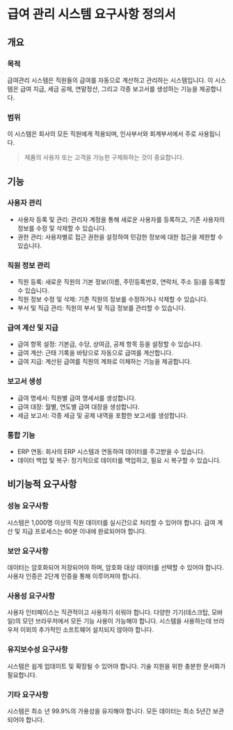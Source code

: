 # 급여 관리 시스템 요구사항 정의서

## 개요

### 목적

급여관리 시스템은 직원들의 급여를 자동으로 계산하고 관리하는 시스템입니다. 이 시스템은 급여 지급, 세금 공제, 연말정산, 그리고 각종 보고서를 생성하는 기능을 제공합니다.

### 범위

이 시스템은 회사의 모든 직원에게 적용되며, 인사부서와 회계부서에서 주로 사용됩니다.
> 제품의 사용자 또는 고객을 가능한 구체화하는 것이 중요합니다.

## 기능

### 사용자 관리

* 사용자 등록 및 관리: 관리자 계정을 통해 새로운 사용자를 등록하고, 기존 사용자의 정보를 수정 및 삭제할 수 있습니다.
* 권한 관리: 사용자별로 접근 권한을 설정하여 민감한 정보에 대한 접근을 제한할 수 있습니다.

### 직원 정보 관리

* 직원 등록: 새로운 직원의 기본 정보(이름, 주민등록번호, 연락처, 주소 등)를 등록할 수 있습니다.
* 직원 정보 수정 및 삭제: 기존 직원의 정보를 수정하거나 삭제할 수 있습니다.
* 부서 및 직급 관리: 직원의 부서 및 직급 정보를 관리할 수 있습니다.

### 급여 계산 및 지급

* 급여 항목 설정: 기본급, 수당, 상여금, 공제 항목 등을 설정할 수 있습니다.
* 급여 계산: 근태 기록을 바탕으로 자동으로 급여를 계산합니다.
* 급여 지급: 계산된 급여를 직원의 계좌로 이체하는 기능을 제공합니다.

### 보고서 생성

* 급여 명세서: 직원별 급여 명세서를 생성합니다.
* 급여 대장: 월별, 연도별 급여 대장을 생성합니다.
* 세금 보고서: 각종 세금 및 공제 내역을 포함한 보고서를 생성합니다.

### 통합 기능

* ERP 연동: 회사의 ERP 시스템과 연동하여 데이터를 주고받을 수 있습니다.
* 데이터 백업 및 복구: 정기적으로 데이터를 백업하고, 필요 시 복구할 수 있습니다.

## 비기능적 요구사항

### 성능 요구사항

시스템은 1,000명 이상의 직원 데이터를 실시간으로 처리할 수 있어야 합니다.
급여 계산 및 지급 프로세스는 60분 이내에 완료되어야 합니다.

### 보안 요구사항

데이터는 암호화되어 저장되어야 하며, 암호화 대상 데이터를 선택할 수 있어야 합니다.
사용자 인증은 2단계 인증을 통해 이루어져야 합니다.

### 사용성 요구사항

사용자 인터페이스는 직관적이고 사용하기 쉬워야 합니다.
다양한 기기(데스크탑, 모바일)의 모던 브라우저에서 모든 기능 사용이 가능해야 합니다.
시스템을 사용하는데 브라우저 이외의 추가적인 소프트웨어 설치되지 않아야 합니다.

### 유지보수성 요구사항

시스템은 쉽게 업데이트 및 확장될 수 있어야 합니다.
기술 지원을 위한 충분한 문서화가 필요합니다.

### 기타 요구사항
시스템은 최소 년 99.9%의 가용성을 유지해야 합니다.
모든 데이터는 최소 5년간 보관되어야 합니다.
